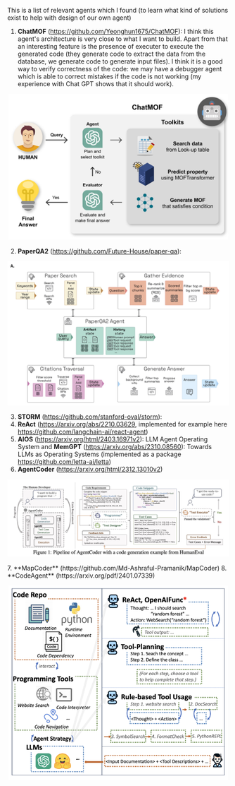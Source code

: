 This is a list of relevant agents which I found (to learn what kind of solutions exist to help with design of our own agent) <br>

1. **ChatMOF** (https://github.com/Yeonghun1675/ChatMOF): I think this agent's architecture is very close to what I want to build. Apart from that an interesting feature is the presence of executer to execute the generated code (they generate code to extract the data from the database, we generate code to generate input files). I think it is a good way to verify correctness of the code: we may have a debugger agent which is able to correct mistakes if the code is not working (my experience with Chat GPT shows that it should work).
<p align="center">
  <img src="figures/chatMOF.jpg" width="500"/>
</p>

2. **PaperQA2** (https://github.com/Future-House/paper-qa):
<p align="center">
  <img src="figures/PaperQA2.jpg" width="800"/>
</p>

3. **STORM** (https://github.com/stanford-oval/storm):
4. **ReAct** (https://arxiv.org/abs/2210.03629, implemented for example here https://github.com/langchain-ai/react-agent)
5. **AIOS** (https://arxiv.org/html/2403.16971v2): LLM Agent Operating System and **MemGPT** (https://arxiv.org/abs/2310.08560): Towards LLMs as Operating Systems (implemented as a package https://github.com/letta-ai/letta)
6. **AgentCoder** (https://arxiv.org/html/2312.13010v2)
<p align="center">
  <img src="figures/AgentCoder.jpg" width="600"/>
</p>
7. **MapCoder** (https://github.com/Md-Ashraful-Pramanik/MapCoder)
8. **CodeAgent** (https://arxiv.org/pdf/2401.07339)
<p align="center">
  <img src="figures/CodeAgent.png" width="500"/>
</p>
